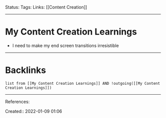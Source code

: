 Status: 
Tags: 
Links: [[Content Creation]]
___
# My Content Creation Learnings
- I need to make my end screen transitions irresistible
___
# Backlinks
```dataview
list from [[My Content Creation Learnings]] AND !outgoing([[My Content Creation Learnings]])
```
___
References:

Created:: 2022-01-09 01:06

